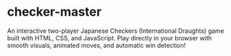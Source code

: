 # checker-master
An interactive two-player Japanese Checkers (International Draughts) game built with HTML, CSS, and JavaScript. Play directly in your browser with smooth visuals, animated moves, and automatic win detection!
